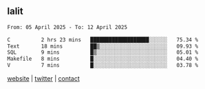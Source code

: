 ## lalit

<!--START_SECTION:waka-->

```txt
From: 05 April 2025 - To: 12 April 2025

C          2 hrs 23 mins   ███████████████████░░░░░░   75.34 %
Text       18 mins         ██▒░░░░░░░░░░░░░░░░░░░░░░   09.93 %
SQL        9 mins          █▒░░░░░░░░░░░░░░░░░░░░░░░   05.01 %
Makefile   8 mins          █░░░░░░░░░░░░░░░░░░░░░░░░   04.40 %
V          7 mins          █░░░░░░░░░░░░░░░░░░░░░░░░   03.78 %
```

<!--END_SECTION:waka-->

[website](https://lalit.sh) | [twitter](https://x.com/@lalitcodes) | [contact](https://lalit.sh/contact)
